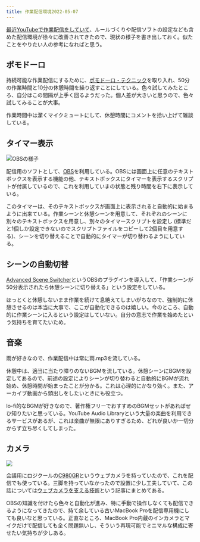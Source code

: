 ```yaml
---
title: 作業配信環境2022-05-07
---
```

[最近YouTubeで作業配信をしていて](https://www.youtube.com/channel/UC5s-KpSDGzxWPWNv94PnJHw)、ルールづくりや配信ソフトの設定なども含めた配信環境が徐々に改善されてきたので、現状の様子を書き出しておく。似たことをやりたい人の参考になればと思う。

ポモドーロ
-----

持続可能な作業配信にするために、[ポモドーロ・テクニック](https://ja.wikipedia.org/wiki/%E3%83%9D%E3%83%A2%E3%83%89%E3%83%BC%E3%83%AD%E3%83%BB%E3%83%86%E3%82%AF%E3%83%8B%E3%83%83%E3%82%AF)を取り入れ、50分の作業時間と10分の休憩時間を繰り返すことにしている。色々試してみたところ、自分はこの間隔が上手く回るようだった。個人差が大きいと思うので、色々試してみることが大事。

作業時間中は潔くマイクミュートにして、休憩時間にコメントを拾い上げて雑談している。

タイマー表示
------

![](https://lh3.googleusercontent.com/docs/ADP-6oGnIzacad8W5m0RJFniQbBZkIwmzJe7uMx8dixAeSSkgc3YhBxwMX-u-NUggVrqK0-S6xMY0BOqcTFHI5F2b9eSVMUMl5dsRzfcEkvL8n1qkokTRnUJPBHNKrJHezDzuQOdnsTl-L6lcqd5RiKYeVAP6youyavvzTIn0ejjmjU_C3TmQLhkEgNfGW5poVCcvjlucUTVoPUehT5UYS2C2_6V7EcDpuXiYvukaN9eT9-NdhdEw4NoncZzci7mL5sdSD1x15YEvQmPxYqoiexNoKP2XEfek2why3zbUxIp8gq8geEgF7LPc-aN2y-Ph8oR24miAZZQ1gFxwgn4x5bubpuKp9sF4gu3zYSZMgdPXOUPAmlMdlCabwoR5cK8UV1VwR3sxkrBLAIRNMrBuyRhvfW2Xu_oKA3gpfZ8d_F8CQYw7HeH11qMUNEJHtm8WZgtTOO3VHQiUbEFpP29YntG06mM6qRfEWoy2ynTXxpxC0lLQZ8nkzaZ5o-CzUN-q0uYtwde2G7qMSZZ_h1vmJY1ME8Loo1erV8lYnaJPtDOn4e6X1-2X58mW56Y-QEKIMASWscqec84HsJRKkrJKZT4qcZCgDl3krMNqxRwPb8RUggTeJj67awTeTfZJ_aY3I2xrieYJeG38i0e45x5wEOpYz4FOg4FVFveGSxYHNKoYPx3wZ_kvyGdJbASbYSH5i5NCZReE-hyvrUi81j-ZNupOcSmXQHOSJfmrpy2lkuxmnvAE6WsqkE3SrXakYggfHx07izmpq4yHWcXH5Uzzt52yC_QnBsEKMhb21pq2N4Gufv2xQDV9M_zbc8G6e6Jp_-pUZ_meVNzO_bHWg5vU17BBtSpv1LPnyUuoaGiK-XN5pZLh-5ud_pQ9JcTP11H634X4xMxj9m5YmLj2qCLB8rMP31FzK8MPd09usRuDdp8gs_SanUCC6pJ0SBFezXDhISvZrrBKKUsV-fuLO1bL_Fr_CXuorzhV-epNMBuwIl68drIb8NMQP5_yEVVlUhPJBzxsx21zcPMsJn4YmFRhs7ENtC8J-TAfWtxrvqUnCd497gcVaZURlsojDIWn9ediNghmuUoQrqq_5IpYBO9EAyAG82bY71jWmEID2svK1_OVLXWQE6fVQV37-5BLPvVTZV0pcYEFdz8eNm-tl8HtHDTTY8pLCPLER-MBk8f5TS_MXwnibDNH6pAboj6WqVJvOqtQRo4n07nUTa4JiHLQ5aRaG9YTYb0qGUFossjHzILfRhDMQEM "OBSの様子")

配信用のソフトとして、[OBS](https://obsproject.com/)を利用している。OBSには画面上に任意のテキストボックスを表示する機能の他、テキストボックスにタイマーを表示するスクリプトが付属しているので、これを利用していまの状態と残り時間を右下に表示している。

このタイマーは、そのテキストボックスが画面上に表示されると自動的に始まるように出来ている。作業シーンと休憩シーンを用意して、それぞれのシーンに別々のテキストボックスを用意し、別々のタイマースクリプトを設定し (標準だと1個しか設定できないのでスクリプトファイルをコピーして2個目を用意する)、シーンを切り替えることで自動的にタイマーが切り替わるようにしている。

シーンの自動切替
--------

[Advanced Scene Switcher](https://obsproject.com/forum/resources/advanced-scene-switcher.395/)というOBSのプラグインを導入して、「作業シーンが50分表示されたら休憩シーンに切り替える」という設定をしている。

ほっとくと休憩しないまま作業を続けて息絶えてしまいがちなので、強制的に休憩させるのは本当に大事で、ここが自動化できるのは嬉しい。今のところ、自動的に作業シーンに入るという設定はしていない。自分の意志で作業を始めたという気持ちを育てたいため。

音楽
--

雨が好きなので、作業配信中は常に雨.mp3を流している。

休憩中は、適当に当たり障りのないBGMを流している。休憩シーンにBGMを設定してあるので、前述の設定によりシーンが切り替わると自動的にBGMが流れ始め、休憩時間が始まったことが分かる。これは心理的にかなり効く。また、アーカイブ動画から頭出しをしたいときにも役立つ。

lo-fi的なBGMが好きなので、著作権フリーでおすすめのBGMセットがあればぜひ知りたいと思っている。YouTube Audio Libraryという大量の楽曲を利用できるサービスがあるが、これは楽曲が無限にありすぎるため、どれが良いか一切分からず立ち尽くしてしまった。

カメラ
---

![](https://lh3.googleusercontent.com/docs/ADP-6oFt-0jQNmlrxz0e7RkZO0gaazO19Dq51qzQdEzCIUm-pnh2azf0zbqgIFkI4bzvyAfZAq7i6xfxW2CnJb22519bG5KKguomnZcY_wPqVeCFYsd1QbZwTqoTGWSTe98IkUHmRELx-zADR2er05Gru5caTO2qO1D76qfsjfD3fyQm4Ts-0DP5coJOb-smeFVi45CGr6Q8FedbtR6Mj84isjNjRSb4QXHFtzcJzfDKfli1e7MVvI6ytaeTvMzPcQv5ZD-bGpW08NleKAJ7AX2Kt5S37p5QGJ7sEopdqHPUey6Lqx1igE-_wSflQbK9XNsdqDBuadOl-k3YygcngExr3FZAyJghRbijyGac0091t9Bz5fZhzTaht4XYJ7sl5TxM4YCrGwGzxaosDAjhvnTA_Ixuo5LEQgPG2EDT2pyDY-TaVA-r6BpZbxyN8D8X8q2Uy3GOQVxdx8cUvuMTEvMBhNkGl33pA8Qfvxv57ntwvaAjL9ZZvPmuWQNP3vjSUvfv5qkn1O2y4s5tzDf56EWJ3vMKsFUDPAVdk05vNilw7K9NwRdrOJrrMSOlKIGCAIHFve3eGNBiN0YY6m4eJDOw09EIY5xkiFzwVyWlO-h7tl0LL_nL-XFMTfQLR3_7AJ0VIIrgBT6nQcLE_DHqn7hAPSzesQdnu5DS4ecwCNAbEiyi-TAMH0R7V1xsAyuRA6CzoSbmqUowEtLfkoLXIzHtC0Wo8fxZUYBz6hkBO9oC-0kNLMkVL8D3N6t0h7O4xhgMTK1YNr9l8ndwjbAq9sGXcNar3Ly_LTuWbPwmfdagWs_rZfAIp5pKRBwSJ-SAjrcMYWb7kJaqhKrsKQ0bbzDo4A2ygutDvPejjkkJzQxVGCeVC1gFSl_jJm179i6Bntub5U8w12XuFbN1ujVWQ8PNyUyDvusiYExPLltYdQBds2tjoYfyZgdMINGxAt6GB0EbLNn0r5E7N3gIfswUbp1brs7743FgiTwVEmCLuOCz7edR7_vKf2PLrbu7Vf8cOBvAXqnJGOvJ_9SLuwZfAbVq6oIfsuMrLzaPHIzxiK2L1TseobYpse7v3v4ai_GKXzO_ntrNF4Alz3rtwWdJcKMKHdVFrjgVJCtzDTNRU2pGJoKCQeJ7iW7kslNdXi3SgLFjYpekQQBBh1kDw463Qa3CI3_rkVCOvjmkl6UcDdfbcOzTeTUHGXWPwDD6ZK-yE5v8r0XkZbH7xi_HJEk8QsycEelL8T2vq9TRVTyRiJTw9xF-DfIu)

会議用にロジクールの[C980GR](https://www.amazon.co.jp/dp/B086R71LGW)というウェブカメラを持っていたので、これを配信でも使っている。三脚を持っていなかったので設置に少し工夫していて、この話については[ウェブカメラを支える技術](https://r7kamura.com/articles/2022-05-04-super-crab-clamp)という記事にまとめてある。

OBSの知識を付けたら色々と自動化が進み、特に手動で操作しなくても配信できるようになってきたので、持て余している古いMacBook Proを配信専用機にしても良いなと思っている。正直なところ、MacBook Pro内蔵のインカメラとマイクだけで配信しても全く問題無いし、そういう再現可能でミニマルな構成に寄せたい気持ちが少しある。
